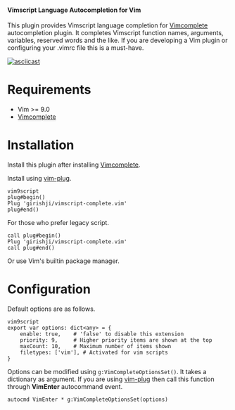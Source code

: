 #### Vimscript Language Autocompletion for Vim

This plugin provides Vimscript language completion for
[Vimcomplete](https://github.com/girishji/vimcomplete) autocompletion plugin.
It completes Vimscript function names, arguments, variables, reserved words and
the like. If you are developing a Vim plugin or configuring your .vimrc file this is
a must-have.

[![asciicast](https://asciinema.org/a/lggBAwfS2Zg7RpCccfTRem0pb.svg)](https://asciinema.org/a/lggBAwfS2Zg7RpCccfTRem0pb)

# Requirements

- Vim >= 9.0
- [Vimcomplete](https://github.com/girishji/vimcomplete)

# Installation

Install this plugin after installing [Vimcomplete](https://github.com/girishji/vimcomplete).

Install using [vim-plug](https://github.com/junegunn/vim-plug).

```
vim9script
plug#begin()
Plug 'girishji/vimscript-complete.vim'
plug#end()
```

For those who prefer legacy script.

```
call plug#begin()
Plug 'girishji/vimscript-complete.vim'
call plug#end()
```

Or use Vim's builtin package manager.

# Configuration

Default options are as follows.

```
vim9script
export var options: dict<any> = {
    enable: true,    # 'false' to disable this extension
    priority: 9,     # Higher priority items are shown at the top
    maxCount: 10,    # Maximum number of items shown
    filetypes: ['vim'], # Activated for vim scripts
}
```

Options can be modified using `g:VimCompleteOptionsSet()`. It takes a
dictionary as argument. If you are using
[vim-plug](https://github.com/junegunn/vim-plug) then call this function through
__VimEnter__ autocommand event.

```
autocmd VimEnter * g:VimCompleteOptionsSet(options)
```
